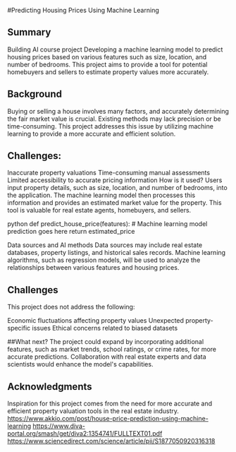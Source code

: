 #Predicting Housing Prices Using Machine Learning

## Summary
Building AI course project
Developing a machine learning model to predict housing prices based on various features such as size, location, and number of bedrooms. This project aims to provide a tool for potential homebuyers and sellers to estimate property values more accurately.

## Background
Buying or selling a house involves many factors, and accurately determining the fair market value is crucial. Existing methods may lack precision or be time-consuming. This project addresses this issue by utilizing machine learning to provide a more accurate and efficient solution.

## Challenges:
Inaccurate property valuations
Time-consuming manual assessments
Limited accessibility to accurate pricing information
How is it used?
Users input property details, such as size, location, and number of bedrooms, into the application. The machine learning model then processes this information and provides an estimated market value for the property. This tool is valuable for real estate agents, homebuyers, and sellers.


python
def predict_house_price(features):
    # Machine learning model prediction goes here
    return estimated_price

Data sources and AI methods
Data sources may include real estate databases, property listings, and historical sales records. Machine learning algorithms, such as regression models, will be used to analyze the relationships between various features and housing prices.

## Challenges
This project does not address the following:

Economic fluctuations affecting property values
Unexpected property-specific issues
Ethical concerns related to biased datasets

##What next?
The project could expand by incorporating additional features, such as market trends, school ratings, or crime rates, for more accurate predictions. Collaboration with real estate experts and data scientists would enhance the model's capabilities.

## Acknowledgments
Inspiration for this project comes from the need for more accurate and efficient property valuation tools in the real estate industry. 
https://www.akkio.com/post/house-price-prediction-using-machine-learning
https://www.diva-portal.org/smash/get/diva2:1354741/FULLTEXT01.pdf
https://www.sciencedirect.com/science/article/pii/S1877050920316318

